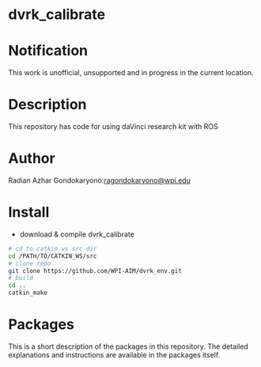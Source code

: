 # dvrk_calibrate

Notification
====================

This work is unofficial, unsupported and in progress in the current location.

Description
====================
This repository has code for using daVinci research kit with ROS

# Author

Radian Azhar Gondokaryono:ragondokaryono@wpi.edu


# Install
* download & compile dvrk_calibrate

```sh
# cd to catkin ws src dir
cd /PATH/TO/CATKIN_WS/src
# clone repo
git clone https://github.com/WPI-AIM/dvrk_env.git
# build
cd ..
catkin_make
```
# Packages

This is a short description of the packages in this repository. The detailed explanations and instructions are available in the packages itself.
